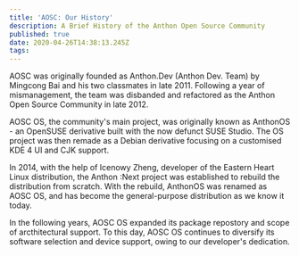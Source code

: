 ```yaml
---
title: 'AOSC: Our History'
description: A Brief History of the Anthon Open Source Community
published: true
date: 2020-04-26T14:38:13.245Z
tags: 
---
```


AOSC was originally founded as Anthon.Dev (Anthon Dev. Team) by Mingcong Bai and his two classmates in late 2011. Following a year of mismanagement, the team was disbanded and refactored as the Anthon Open Source Community in late 2012.

AOSC OS, the community's main project, was originally known as AnthonOS - an OpenSUSE derivative built with the now defunct SUSE Studio. The OS project was then remade as a Debian derivative focusing on a customised KDE 4 UI and CJK support.

In 2014, with the help of Icenowy Zheng, developer of the Eastern Heart Linux distribution, the Anthon :Next project was established to rebuild the distribution from scratch. With the rebuild, AnthonOS was renamed as AOSC OS, and has become the general-purpose distribution as we know it today.

In the following years, AOSC OS expanded its package repostory and scope of arcthitectural support. To this day, AOSC OS continues to diversify its software selection and device support, owing to our developer's dedication. 
